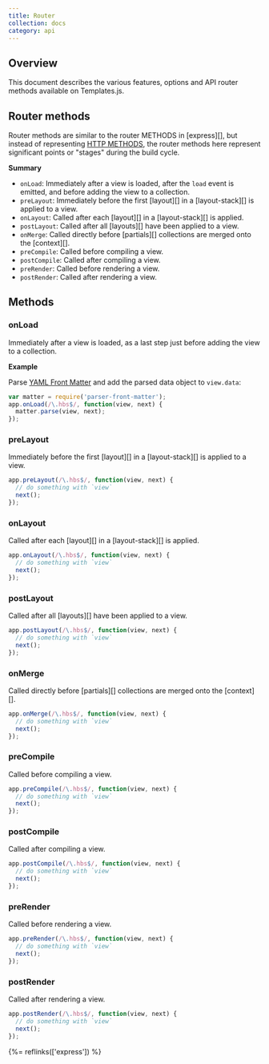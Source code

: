 ```yaml
---
title: Router
collection: docs
category: api
---
```


## Overview

This document describes the various features, options and API router methods available on Templates.js.

## Router methods

Router methods are similar to the router METHODS in [express][], but instead of representing [HTTP METHODS][verbs], the router methods here represent significant points or "stages" during the build cycle. 

**Summary**

- `onLoad`: Immediately after a view is loaded, after the `load` event is emitted, and before adding the view to a collection.
- `preLayout`: Immediately before the first [layout][] in a [layout-stack][] is applied to a view.
- `onLayout`: Called after each [layout][] in a [layout-stack][] is applied.
- `postLayout`: Called after all [layouts][] have been applied to a view.
- `onMerge`: Called directly before [partials][] collections are merged onto the [context][].
- `preCompile`: Called before compiling a view.
- `postCompile`: Called after compiling a view.
- `preRender`: Called before rendering a view.
- `postRender`: Called after rendering a view.


## Methods

### onLoad

Immediately after a view is loaded, as a last step just before adding the view to a collection.

**Example**

Parse [YAML Front Matter][yaml] and add the parsed data object to `view.data`:

```js
var matter = require('parser-front-matter');
app.onLoad(/\.hbs$/, function(view, next) {
  matter.parse(view, next);
});
```

### preLayout

Immediately before the first [layout][] in a [layout-stack][] is applied to a view.

```js
app.preLayout(/\.hbs$/, function(view, next) {
  // do something with `view`
  next();
});
```

### onLayout

Called after each [layout][] in a [layout-stack][] is applied.

```js
app.onLayout(/\.hbs$/, function(view, next) {
  // do something with `view`
  next();
});
```

### postLayout

Called after all [layouts][] have been applied to a view.

```js
app.postLayout(/\.hbs$/, function(view, next) {
  // do something with `view`
  next();
});
```

### onMerge

Called directly before [partials][] collections are merged onto the [context][].

```js
app.onMerge(/\.hbs$/, function(view, next) {
  // do something with `view`
  next();
});
```

### preCompile

Called before compiling a view.

```js
app.preCompile(/\.hbs$/, function(view, next) {
  // do something with `view`
  next();
});
```

### postCompile

Called after compiling a view.

```js
app.postCompile(/\.hbs$/, function(view, next) {
  // do something with `view`
  next();
});
```

### preRender

Called before rendering a view.

```js
app.preRender(/\.hbs$/, function(view, next) {
  // do something with `view`
  next();
});
```

### postRender

Called after rendering a view.

```js
app.postRender(/\.hbs$/, function(view, next) {
  // do something with `view`
  next();
});
```


[yaml]: https://en.wikipedia.org/wiki/YAML
[verbs]: http://expressjs.com/api.html#router.METHOD

{%= reflinks(['express']) %}
